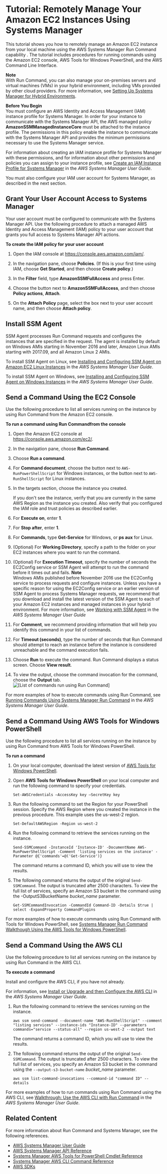 # Tutorial: Remotely Manage Your Amazon EC2 Instances Using Systems Manager<a name="tutorial_run_command"></a>

This tutorial shows you how to remotely manage an Amazon EC2 instance from your local machine using the AWS Systems Manager Run Command capability \. The tutorial includes procedures for running commands using the Amazon EC2 console, AWS Tools for Windows PowerShell, and the AWS Command Line Interface\.

**Note**  
With Run Command, you can also manage your on\-premises servers and virtual machines \(VMs\) in your hybrid environment, including VMs provided by other cloud providers\. For more information, see [Setting Up Systems Manager for Hybrid Environments](https://docs.aws.amazon.com/systems-manager/latest/userguide/systems-manager-managedinstances.html)\.

**Before You Begin**  
You must configure an AWS Identity and Access Management \(IAM\) instance profile for Systems Manager\. In order for your instance to communicate with the Systems Manager API, the AWS managed policy **AmazonSSMManagedInstanceCore** must be attached to the instance profile\. The permissions in this policy enable the instance to communicate with the Systems Manager API and provides the minimum permissions necessary to use the Systems Manager service\. 

For information about creating an IAM instance profile for Systems Manager with these permissions, and for information about other permissions and policies you can assign to your instance profile, see [Create an IAM Instance Profile for Systems Manager](https://docs.aws.amazon.com/systems-manager/latest/userguide/setup-instance-profile.html) in the *AWS Systems Manager User Guide*\. 

You must also configure your IAM user account for Systems Manager, as described in the next section\.

## Grant Your User Account Access to Systems Manager<a name="tutorial-iam-rc"></a>

Your user account must be configured to communicate with the Systems Manager API\. Use the following procedure to attach a managed AWS Identity and Access Management \(IAM\) policy to your user account that grants you full access to Systems Manager API actions\.

**To create the IAM policy for your user account**

1. Open the IAM console at [https://console\.aws\.amazon\.com/iam/](https://console.aws.amazon.com/iam/)\.

1. In the navigation pane, choose **Policies**\. \(If this is your first time using IAM, choose **Get Started**, and then choose **Create policy**\.\)

1. In the **Filter** field, type **AmazonSSMFullAccess** and press Enter\.

1. Choose the button next to **AmazonSSMFullAccess**, and then choose **Policy actions**, **Attach**\.

1. On the **Attach Policy** page, select the box next to your user account name, and then choose **Attach policy**\.

## Install SSM Agent<a name="tutorial-agent-install"></a>

SSM Agent processes Run Command requests and configures the instances that are specified in the request\. The agent is installed by default on Windows AMIs starting in November 2016 and later, Amazon Linux AMIs starting with 2017\.09, and all Amazon Linux 2 AMIs\.

To install SSM Agent on Linux, see [Installing and Configuring SSM Agent on Amazon EC2 Linux Instances](https://docs.aws.amazon.com/systems-manager/latest/userguide/sysman-install-ssm-agent.html) in the *AWS Systems Manager User Guide*\.

To install SSM Agent on Windows, see [Installing and Configuring SSM Agent on Windows Instances](https://docs.aws.amazon.com/systems-manager/latest/userguide/sysman-install-ssm-win.html) in the *AWS Systems Manager User Guide*\.

## Send a Command Using the EC2 Console<a name="rc-tutorial-ui"></a>

Use the following procedure to list all services running on the instance by using Run Command from the Amazon EC2 console\.

**To run a command using Run Commandfrom the console**

1. Open the Amazon EC2 console at [https://console\.aws\.amazon\.com/ec2/](https://console.aws.amazon.com/ec2/)\.

1. In the navigation pane, choose **Run Command**\.

1. Choose **Run a command**\.

1. For **Command document**, choose the button next to `AWS-RunPowerShellScript` for Windows instances, or the button next to `AWS-RunShellScript` for Linux instances\.

1. In the targets section, choose the instance you created\. 

   If you don't see the instance, verify that you are currently in the same AWS Region as the instance you created\. Also verify that you configured the IAM role and trust policies as described earlier\.

1. For **Execute on**, enter **1**\.

1. For **Stop after**, enter **1**\.

1. For **Commands**, type **Get\-Service** for Windows, or **ps aux** for Linux\.

1. \(Optional\) For **Working Directory**, specify a path to the folder on your EC2 instances where you want to run the command\.

1. \(Optional\) For **Execution Timeout**, specify the number of seconds the EC2Config service or SSM Agent will attempt to run the command before it times out and fails\.
**Note**  
Windows AMIs published before November 2016 use the EC2Config service to process requests and configure instances\. Unless you have a specific reason for using the EC2Config service or an earlier version of SSM Agent to process Systems Manager requests, we recommend that you download and install the latest version of the SSM Agent to each of your Amazon EC2 instances and managed instances in your hybrid environment\. For more information, see [Working with SSM Agent](https://docs.aws.amazon.com/systems-manager/latest/userguide/ssm-agent.html) in the *AWS Systems Manager User Guide*

1. For **Comment**, we recommend providing information that will help you identify this command in your list of commands\.

1. For **Timeout \(seconds\)**, type the number of seconds that Run Command should attempt to reach an instance before the instance is considered unreachable and the command execution fails\.

1. Choose **Run** to execute the command\. Run Command displays a status screen\. Choose **View result**\.

1. To view the output, choose the command invocation for the command, choose the **Output** tab\.  
![\[List of commands run using Run Command\]](http://docs.aws.amazon.com/AWSEC2/latest/UserGuide/images/run-command-walkthrough-7.png)

For more examples of how to execute commands using Run Command, see [Running Commands Using Systems Manager Run Command](https://docs.aws.amazon.com/systems-manager/latest/userguide/run-command.html) in the *AWS Systems Manager User Guide*\.

## Send a Command Using AWS Tools for Windows PowerShell<a name="tutorial-powershell"></a>

Use the following procedure to list all services running on the instance by using Run Command from AWS Tools for Windows PowerShell\.

**To run a command**

1. On your local computer, download the latest version of [AWS Tools for Windows PowerShell](https://aws.amazon.com/powershell/)\.

1. Open **AWS Tools for Windows PowerShell** on your local computer and run the following command to specify your credentials\. 

   ```
   Set-AWSCredentials –AccessKey key –SecretKey key
   ```

1. Run the following command to set the Region for your PowerShell session\. Specify the AWS Region where you created the instance in the previous procedure\. This example uses the us\-west\-2 region\.

   ```
   Set-DefaultAWSRegion -Region us-west-2
   ```

1. Run the following command to retrieve the services running on the instance\. 

   ```
   Send-SSMCommand -InstanceId 'Instance-ID' -DocumentName AWS-RunPowerShellScript -Comment 'listing services on the instance' -Parameter @{'commands'=@('Get-Service')}
   ```

   The command returns a command ID, which you will use to view the results\.

1. The following command returns the output of the original `Send-SSMCommand`\. The output is truncated after 2500 characters\. To view the full list of services, specify an Amazon S3 bucket in the command using the \-OutputS3BucketName *bucket\_name* parameter\.

   ```
   Get-SSMCommandInvocation -CommandId Command-ID -Details $true | select -ExpandProperty CommandPlugins
   ```

For more examples of how to execute commands using Run Command with Tools for Windows PowerShell, see [Systems Manager Run Command Walkthough Using the AWS Tools for Windows PowerShell](https://docs.aws.amazon.com/systems-manager/latest/userguide/walkthrough-powershell.html)\.

## Send a Command Using the AWS CLI<a name="tutorial-cli"></a>

Use the following procedure to list all services running on the instance by using Run Command in the AWS CLI\.

**To execute a command**

Install and configure the AWS CLI, if you have not already\.

For information, see [Install or Upgrade and then Configure the AWS CLI](https://docs.aws.amazon.com/systems-manager/latest/userguide/getting-started-cli.html) in the *AWS Systems Manager User Guide*\.

1. Run the following command to retrieve the services running on the instance\. 

   ```
   aws ssm send-command --document-name "AWS-RunShellScript" --comment "listing services" --instance-ids "Instance-ID" --parameters commands="service --status-all" --region us-west-2 --output text
   ```

   The command returns a command ID, which you will use to view the results\.

1. The following command returns the output of the original `Send-SSMCommand`\. The output is truncated after 2500 characters\. To view the full list of services, you specify an Amazon S3 bucket in the command using the `--output-s3-bucket-name` *bucket\_name* parameter\.

   ```
   aws ssm list-command-invocations --command-id "command ID" --details
   ```

For more examples of how to run commands using Run Command using the AWS CLI, see [Walkthrough: Use the AWS CLI with Run Command](https://docs.aws.amazon.com/systems-manager/latest/userguide/walkthrough-cli.html) in the *AWS Systems Manager User Guide*\.

## Related Content<a name="run-command-related-content"></a>

For more information about Run Command and Systems Manager, see the following references\.
+ [AWS Systems Manager User Guide](https://docs.aws.amazon.com/systems-manager/latest/userguide/)
+ [AWS Systems Manager API Reference](https://docs.aws.amazon.com/systems-manager/latest/APIReference/)
+ [Systems Manager AWS Tools for PowerShell Cmdlet Reference](https://docs.aws.amazon.com/powershell/latest/reference/items/Amazon_Simple_Systems_Management_cmdlets.html)
+ [Systems Manager AWS CLI Command Reference](https://docs.aws.amazon.com/cli/latest/reference/ssm/index.html)
+  [AWS SDKs](https://aws.amazon.com/tools/#SDKs)